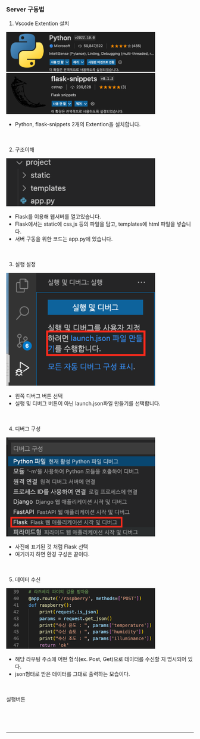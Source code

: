 
### Server 구동법

1. Vscode Extention 설치

<img src="../src/server_guide_1.png" style="width : 400px;">
<img src="../src/server_guide_2.png" style="width : 400px;">

 - Python, flask-snippets 2개의 Extention을 설치합니다.
 <br><br><br>

2. 구조이해

<img src="../src/server_guide_3.png" style="width : 400px;">

 - Flask를 이용해 웹서버를 열고있습니다.
 - Flask에서는 static에 css,js 등의 파일을 담고, templates에 html 파일을 넣습니다.
 - 서버 구동을 위한 코드는 app.py에 있습니다.
 <br><br><br>

3. 실행 설정

<img src="../src/server_guide_4.png" style="width : 400px;">

 - 왼쪽 디버그 버튼 선택
 - 실행 및 디버그 버튼이 아닌 launch.json파일 만들기를 선택합니다.
 <br><br><br>

4. 디버그 구성

<img src="../src/server_guide_5.png" style="width : 400px;">

 - 사진에 표기된 것 처럼 Flask 선택
 - 여기까지 하면 환경 구성은 끝이다.
 <br><br><br>

5. 데이터 수신

<img src="../src/server_guide_6.png" style="width : 400px;">

 - 해당 라우팅 주소에 어떤 형식(ex. Post, Get)으로 데이터를 수신할 지 명시되어 있다.
 - json형태로 받은 데이터를 그대로 출력하는 모습이다.
 <br><br><br>

실행버튼

<br><br><br><hr><br><br><br>
